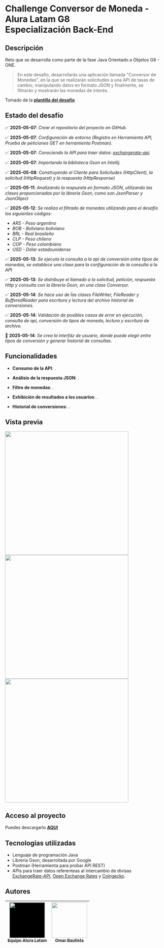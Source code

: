 # Challenge Conversor de Moneda - Alura Latam G8<br>Especialización Back-End

## Descripción
Reto que se desarrolla como parte de la fase Java Orientado a Objetos G8 - ONE.

>En este desafío, desarrollarás una aplicación llamada "Conversor de Monedas", en la que se realizarán solicitudes a una API de tasas de cambio, manipulando datos en formato JSON y finalmente, se filtrarán y mostrarán las monedas de interés.

Tomado de la **[plantilla del desafío](https://trello.com/b/RU41cvaQ/conversor-de-moneda-challenge-one-java-back-end)**

## Estado del desafío
:white_check_mark: **2025-05-07**: *Crear el repositorio del proyecto en GitHub.*

:white_check_mark: **2025-05-07**: *Configuración de entorno (Registro en Herramienta API, Prueba de peticiones GET en herramienta Postman).*

:white_check_mark: **2025-05-07**: *Conociendo la API para traer datos: [exchangerate-api](https://www.exchangerate-api.com).*

:white_check_mark: **2025-05-07**: *Importando la biblioteca Gson en Intellij.*

:white_check_mark: **2025-05-08**: *Construyendo el Cliente para Solicitudes (HttpClient), la solicitud (HttpRequest) y la respuesta (HttpResponse)*

:white_check_mark: **2025-05-11**: *Analizando la respuesta en formato JSON, utilizando las clases proporcionadas por la librería Gson, como son JsonParser y JsonObject*

:white_check_mark: **2025-05-12**: *Se realiza el filtrado de monedas utilizando para el desafío los siguientes códigos:*
- *ARS - Peso argentino*
- *BOB - Boliviano boliviano*
- *BRL - Real brasileño*
- *CLP - Peso chileno*
- *COP - Peso colombiano*
- *USD - Dólar estadounidense*

:white_check_mark: **2025-05-13**: *Se ejecuta la consulta a la api de conversión entre tipos de monedas, se establece una clase para la configuración de la consulta a la API*

:white_check_mark: **2025-05-13**: *Se distribuye el llamado a la solicitud, petición, respuesta Http y consulta con la librería Gson, en una clase Conversor.*

:white_check_mark: **2025-05-14**: *Se hace uso de ĺas clases FileWriter, FileReader y BufferedReader para escritura y lectura del archivo historial de conversiones.*

:white_check_mark: **2025-05-14**: *Validación de posibles casos de error en ejecución, consulta de api, conversión de tipos de moneda, lectura y escritura de archivo.*

:cherries: **2025-05-14**: *Se crea la interfáz de usuario, donde puede elegir entre tipos de conversión y generar historial de consultas.*

## Funcionalidades
- **Consumo de la API**: .

- **Análisis de la respuesta JSON**: .

- **Filtro de monedas**: .

- **Exhibición de resultados a los usuarios**: .

- **Historial de conversiones**: .

## Vista previa
<img src="https://live.staticflickr.com/65535/54521320142_9de0aed0a9_w_d.jpg" width=400><br>
<img src="https://live.staticflickr.com/65535/54522188321_619edf15d1_w_d.jpg" width=400><br>
<img src="https://live.staticflickr.com/65535/54522438723_f2d25b868d_w_d.jpg" width=400>


## Acceso al proyecto
Puedes descargarlo **[AQUI](https://github.com/oabm77/challenge-conversor-moneda/archive/refs/heads/master.zip)**

## Tecnologías utilizadas
- Lenguaje de programación Java
- Librería Gson, desarrollada por Google
- Postman (Herramienta para probar API REST)
- APIs para traer datos referenteas al intercambio de divisas [ExchangeRate-API](https://www.exchangerate-api.com), [Open Exchange Rates](https://openexchangerates.org) y [Coingecko](https://www.coingecko.com/en/api).

## Autores
| [<img src="https://www.aluracursos.com/assets/img/home/alura-logo.1730889068.svg" width=115 height=115 style="background-color:black;"><br><sub>Equipo Alura Latam</sub>](https://www.aluracursos.com) |  [<img src="https://live.staticflickr.com/65535/54296423135_023657de24_q_d.jpg" width=115><br><sub>Omar Bautista</sub>]([https://udocumentos.blogspot.com) |
| :---: | :---: |
